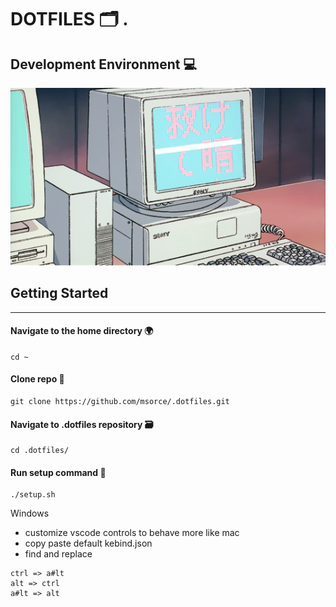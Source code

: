 # DOTFILES 🗂 .
## Development Environment 💻

![computer](https://raw.githubusercontent.com/msorce/msorce.github.io/master/computer.gif)

## Getting Started
---
#### Navigate to the home directory 🌍
```
cd ~
```

#### Clone repo 📠
```
git clone https://github.com/msorce/.dotfiles.git
```

#### Navigate to .dotfiles repository 🗃
```
cd .dotfiles/
```

#### Run setup command 🏃
```
./setup.sh
```

Windows
 - customize vscode controls to behave more like mac
 - copy paste default kebind.json
 - find and replace 
 ```
ctrl => a#lt
alt => ctrl
a#lt => alt
```
